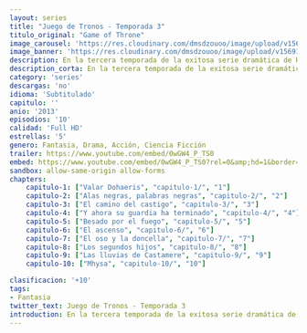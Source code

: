 ```yaml
---
layout: series
title: "Juego de Tronos - Temporada 3"
titulo_original: "Game of Throne"
image_carousel: 'https://res.cloudinary.com/dmsdzouoo/image/upload/v1569176893/juego3-min_m6c5xi.jpg'
image_banner: 'https://res.cloudinary.com/dmsdzouoo/image/upload/v1569176893/cq5dam.web_.1200.675-678x381-min_lniy1l.jpg'
description: En la tercera temporada de la exitosa serie dramática de HBO® Game of Thrones, los Lannister apenas se aferran al trono después de un salvaje ataque naval de Stannis Baratheon, mientras las agitaciones en el norte amenazan con alterar el equilibrio total del poder. Robb Stark, el Rey del Norte, se enfrenta a una gran desgracia frente a sus esfuerzos por ampliar sus victorias sobre los Lannister, mientras que más allá del Muro, Mance Rayder y su enorme ejército de salvajes continúan una inexorable marcha hacia el sur. Al otro lado del Estrecho Mar, Daenerys Targaryen -reunida con sus tres dragones- intenta levantar un ejército que navegue con ella desde Essos, con la esperanza de reclamar finalmente el Trono de Hierro. En la Tercera Temporada de esta serie original basada en los best sellers de George R.R. Martin, las familias enfrentadas de Westeros continúan batallando mientras los lazos se tensan, la lealtad se pone a prueba, y se cumplen los crueles destinos.
description_corta: En la tercera temporada de la exitosa serie dramática de HBO® Game of Thrones, los Lannister apenas se aferran al trono después de un salvaje ataque naval de Stannis Baratheon, mientras las agitaciones en el norte amenazan con alterar el equilibrio total del poder. Robb Stark, el Rey del Norte, se
category: 'series'
descargas: 'no'
idioma: 'Subtitulado'
capitulo: ''
anio: '2013'
episodios: '10'
calidad: 'Full HD'
estrellas: '5'
genero: Fantasia, Drama, Acción, Ciencia Ficción
trailer: https://www.youtube.com/embed/0wGW4_P_TS0
embed: https://www.youtube.com/embed/0wGW4_P_TS0?rel=0&amp;hd=1&border=0&wmode=opaque&enablejsapi=1&modestbranding=1&controls=1&showinfo=1
sandbox: allow-same-origin allow-forms 
chapters:
    capitulo-1: ["Valar Dohaeris", "capitulo-1/", "1"]
    capitulo-2: ["Alas negras, palabras negras", "capitulo-2/", "2"]
    capitulo-3: ["El camino del castigo", "capitulo-3/", "3"]
    capitulo-4: ["Y ahora su guardia ha terminado", "capitulo-4/", "4"]
    capitulo-5: ["Besado por el fuego", "capitulo-5/", "5"]
    capitulo-6: ["El ascenso", "capitulo-6/", "6"]
    capitulo-7: ["El oso y la doncella", "capitulo-7/", "7"]
    capitulo-8: ["Los segundos hijos", "capitulo-8/", "8"]
    capitulo-9: ["Las lluvias de Castamere", "capitulo-9/", "9"]
    capitulo-10: ["Mhysa", "capitulo-10/", "10"]

clasificacion: '+10'
tags:
- Fantasia
twitter_text: Juego de Tronos - Temporada 3
introduction: En la tercera temporada de la exitosa serie dramática de HBO® Game of Thrones, los Lannister apenas se aferran al trono después de un salvaje ataque naval de Stannis Baratheon, mientras las agitaciones en el norte amenazan con alterar el equilibrio total del poder. Robb Stark, el Rey del Norte, se
---
```












